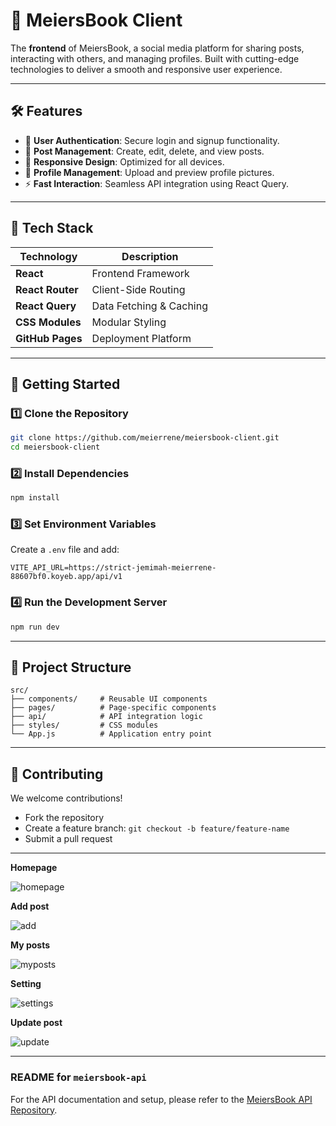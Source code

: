 # 🌟 **MeiersBook Client**

The **frontend** of MeiersBook, a social media platform for sharing posts, interacting with others, and managing profiles. Built with cutting-edge technologies to deliver a smooth and responsive user experience.

---

## 🛠️ **Features**

- 🔑 **User Authentication**: Secure login and signup functionality.
- 📝 **Post Management**: Create, edit, delete, and view posts.
- 🌟 **Responsive Design**: Optimized for all devices.
- 📸 **Profile Management**: Upload and preview profile pictures.
- ⚡ **Fast Interaction**: Seamless API integration using React Query.

---

## 🧪 **Tech Stack**

| **Technology**   | **Description**         |
| ---------------- | ----------------------- |
| **React**        | Frontend Framework      |
| **React Router** | Client-Side Routing     |
| **React Query**  | Data Fetching & Caching |
| **CSS Modules**  | Modular Styling         |
| **GitHub Pages** | Deployment Platform     |

---

## 🚀 **Getting Started**

### **1️⃣ Clone the Repository**

```bash
git clone https://github.com/meierrene/meiersbook-client.git
cd meiersbook-client
```

### **2️⃣ Install Dependencies**

```bash
npm install
```

### **3️⃣ Set Environment Variables**

Create a `.env` file and add:

```env
VITE_API_URL=https://strict-jemimah-meierrene-88607bf0.koyeb.app/api/v1
```

### **4️⃣ Run the Development Server**

```bash
npm run dev
```

---

## 📁 **Project Structure**

```plaintext
src/
├── components/     # Reusable UI components
├── pages/          # Page-specific components
├── api/            # API integration logic
├── styles/         # CSS modules
└── App.js          # Application entry point
```

---

## 🧥 **Contributing**

We welcome contributions!

- Fork the repository
- Create a feature branch: `git checkout -b feature/feature-name`
- Submit a pull request

---

**Homepage**

![homepage](https://github.com/user-attachments/assets/4e0a0e3d-2c58-4c6a-8edb-1246c34361a4)

**Add post**

![add](https://github.com/user-attachments/assets/6a9c2f53-a74b-4301-bca4-29636dc19b50)

**My posts**

![myposts](https://github.com/user-attachments/assets/4b1eb795-cedd-4f80-8351-0d29690067b5)

**Setting**

![settings](https://github.com/user-attachments/assets/290ba0aa-19e9-468e-9fc5-5386ed1c8c81)

**Update post**

![update](https://github.com/user-attachments/assets/97b0ae35-8dfb-4b5c-af3a-445cd2103f90)

---

### **README for `meiersbook-api`**

For the API documentation and setup, please refer to the [MeiersBook API Repository](https://github.com/meierrene/meiersbook-api).
